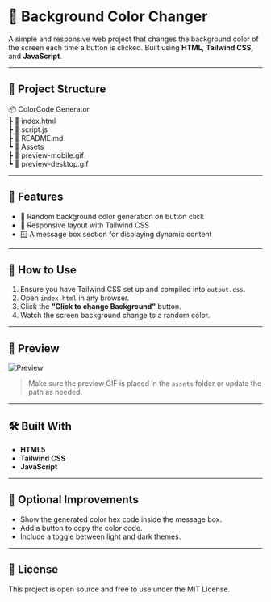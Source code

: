 # 🎨 Background Color Changer

A simple and responsive web project that changes the background color of the screen each time a button is clicked. Built using **HTML**, **Tailwind CSS**, and **JavaScript**.

---

## 📁 Project Structure

📦 ColorCode Generator  
 ┣ 📄 index.html  
 ┣ 📄 script.js  
 ┣ 📄 README.md  
 ┗ 📂 Assets  
   ┣ 📄 preview-mobile.gif  
   ┗ 📄 preview-desktop.gif  


---

## 🧠 Features

- 🎲 Random background color generation on button click
- 📱 Responsive layout with Tailwind CSS
- 🪟 A message box section for displaying dynamic content

---

## 🚀 How to Use

1. Ensure you have Tailwind CSS set up and compiled into `output.css`.
2. Open `index.html` in any browser.
3. Click the **"Click to change Background"** button.
4. Watch the screen background change to a random color.

---

## 📸 Preview

![Preview](assets/preview.gif)

> Make sure the preview GIF is placed in the `assets` folder or update the path as needed.

---

## 🛠 Built With

- **HTML5**
- **Tailwind CSS**
- **JavaScript**

---

## 📝 Optional Improvements

- Show the generated color hex code inside the message box.
- Add a button to copy the color code.
- Include a toggle between light and dark themes.

---

## 📄 License

This project is open source and free to use under the MIT License.
